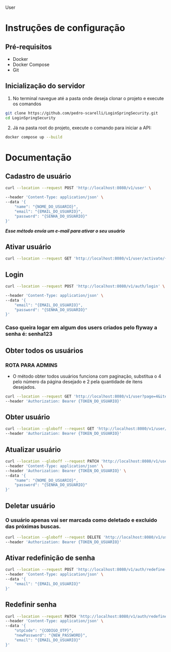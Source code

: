User

# Instruções de configuração

## Pré-requisitos

- Docker
- Docker Compose
- Git

## Inicialização do servidor

1. No terminal navegue até a pasta onde deseja clonar o projeto e execute os comandos

```bash
git clone https://github.com/pedro-scarelli/LoginSpringSecurity.git
cd LoginSpringSecurity
```

2. Já na pasta root do projeto, execute o comando para iniciar a API:

```bash
docker compose up --build
```

# Documentação

## Cadastro de usuário

```bash
curl --location --request POST 'http://localhost:8080/v1/user' \

--header 'Content-Type: application/json' \
--data '{
    "name": "{NOME_DO_USUARIO}",
    "email": "{EMAIL_DO_USUARIO}",
    "password": "{SENHA_DO_USUARIO}"
}'
```
***Esse método envia um e-mail para ativar o seu usuário***

## Ativar usuário

```bash
curl --location --request GET 'http://localhost:8080/v1/user/activate/{ID_DO_USUARIO}'
```

## Login

```bash
curl --location --request POST 'http://localhost:8080/v1/auth/login' \

--header 'Content-Type: application/json' \
--data '{
    "email": "{EMAIL_DO_USUARIO}",
    "password": "{SENHA_DO_USUARIO}"
}'
```

### Caso queira logar em algum dos users criados pelo flyway a senha é: senha123

## Obter todos os usuários

### ROTA PARA ADMINS

- O método obter todos usuários funciona com paginação, substitua o 4 pelo número da página desejado e 2 pela quantidade de itens desejados.

```bash
curl --location --request GET 'http://localhost:8080/v1/user?page=4&items=2' \
--header 'Authorization: Bearer {TOKEN_DO_USUARIO}'
```

## Obter usuário

```bash
curl --location --globoff --request GET 'http://localhost:8080/v1/user/{ID_DO_USUARIO}' \
--header 'Authorization: Bearer {TOKEN_DO_USUARIO}'
```

## Atualizar usuário

```bash
curl --location --globoff --request PATCH 'http://localhost:8080/v1/user/{ID_DO_USUARIO}' \
--header 'Content-Type: application/json' \
--header 'Authorization: Bearer {TOKEN_DO_USUARIO}' \
--data '{
    "name": "{NOME_DO_USUARIO}",
    "password": "{SENHA_DO_USUARIO}"
}'
```

## Deletar usuário

### O usuário apenas vai ser marcada como deletado e excluido das próximas buscas.

```bash
curl --location --globoff --request DELETE 'http://localhost:8080/v1/user/{ID_DO_USUARIO}' \
--header 'Authorization: Bearer {TOKEN_DO_USUARIO}'
```

## Ativar redefinição de senha

```bash
curl --location --request POST 'http://localhost:8080/v1/auth/redefine-password/activate' \
--header 'Content-Type: application/json' \
--data '{
    "email": "{EMAIL_DO_USUARIO}"
}'
```

## Redefinir senha

```bash
curl --location --request PATCH 'http://localhost:8080/v1/auth/redefine-password' \
--header 'Content-Type: application/json' \
--data '{
    "otpCode": "{CODIGO_OTP}",
    "newPassword": "{NEW_PASSWORD}",
    "email": "{EMAIL_DO_USUARIO}"
}'
```
